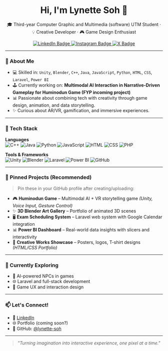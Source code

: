 <h1 align="center">Hi, I'm Lynette Soh 👋</h1>
<p align="center">
  🎓 Third-year Computer Graphic and Multimedia (software) UTM Student · 💡 Creative Developer · 🎮 Game Design Enthusiast
</p>

<p align="center">
  <a href="https://www.linkedin.com/in/lynette-soh" target="_blank">
    <img src="https://img.shields.io/badge/LinkedIn-blue?style=flat&logo=linkedin&logoColor=white" alt="LinkedIn Badge"/>
  </a>
  <a href="https://www.instagram.com/Lspn20_" target="_blank">
    <img src="https://img.shields.io/badge/Instagram-E4405F?style=flat&logo=instagram&logoColor=white" alt="Instagram Badge"/>
  </a>
  <a href="https://x.com/lspnspn" target="_blank">
    <img src="https://img.shields.io/badge/X-black?style=flat&logo=x&logoColor=white" alt="X Badge"/>
  </a>
</p>
</p>

---

### 🧠 About Me
- 💻 Skilled in: `Unity`, `Blender`, `C++`, `Java`, `JavaScript`, `Python`, `HTML`, `CSS`, `Laravel`, `Power BI`
- 🕹️ Currently working on: **Multimodal AI Interaction in Narrative-Driven Gameplay for Huminodun Game (FYP incoming project)**
- 📊 Passionate about combining tech with creativity through game design, animation, and data storytelling.
- ✨ Curious about AR/VR, gamification, and immersive experiences.

---

### 🚀 Tech Stack

**Languages**  
![C++](https://img.shields.io/badge/C%2B%2B-00599C?style=flat&logo=c%2B%2B&logoColor=white)
![Java](https://img.shields.io/badge/Java-ED8B00?style=flat&logo=java&logoColor=white)
![Python](https://img.shields.io/badge/Python-3776AB?style=flat&logo=python&logoColor=white)
![JavaScript](https://img.shields.io/badge/JavaScript-F7DF1E?style=flat&logo=javascript&logoColor=black)
![HTML](https://img.shields.io/badge/HTML5-E34F26?style=flat&logo=html5&logoColor=white)
![CSS](https://img.shields.io/badge/CSS3-1572B6?style=flat&logo=css3&logoColor=white)
![PHP](https://img.shields.io/badge/PHP-777BB4?style=flat&logo=php&logoColor=white)

**Tools & Frameworks**  
![Unity](https://img.shields.io/badge/Unity-100000?style=flat&logo=unity&logoColor=white)
![Blender](https://img.shields.io/badge/Blender-F5792A?style=flat&logo=blender&logoColor=white)
![Laravel](https://img.shields.io/badge/Laravel-F9322C?style=flat&logo=laravel&logoColor=white)
![Power BI](https://img.shields.io/badge/Power%20BI-F2C811?style=flat&logo=powerbi&logoColor=black)
![GitHub](https://img.shields.io/badge/GitHub-181717?style=flat&logo=github&logoColor=white)

---

### 📌 Pinned Projects (Recommended)
> Pin these in your GitHub profile after creating/uploading:

- 🎮 **Huminodun Game** – Multimodal AI + VR storytelling game *(Unity, Voice Input, Gesture Control)*  
- ✨ **3D Blender Art Gallery** – Portfolio of animated 3D scenes  
- 🖥️ **Exam Scheduling System** – Laravel web system with Google Calendar integration  
- 📊 **Power BI Dashboard** – Real-world data insights with slicers and interactivity  
- 👕 **Creative Works Showcase** – Posters, logos, T-shirt designs *(HTML/CSS Portfolio)*

---

### 🌱 Currently Exploring
- 🧠 AI-powered NPCs in games  
- 🌐 Laravel and full-stack development  
- 🧩 Game UX and interaction design

---

### 📫 Let's Connect!

- 🔗 [LinkedIn](https://www.linkedin.com/in/lynette-soh)
- 🌐 Portfolio (coming soon?)
- 🐙 GitHub: [@lynette-soh](https://github.com/lynette-soh)

---

> *"Turning imagination into interactive experience, one pixel at a time."*

